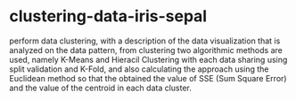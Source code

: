 # clustering-data-iris-sepal
perform data clustering, with a description of the data visualization that is analyzed on the data pattern, from clustering two algorithmic methods are used, namely K-Means and Hieracil Clustering with each data sharing using split validation and K-Fold, and also calculating the approach using the Euclidean method so that the obtained the value of SSE (Sum Square Error) and the value of the centroid in each data cluster.
